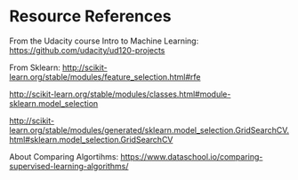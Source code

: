 # Resource References


From the Udacity course Intro to Machine Learning:
https://github.com/udacity/ud120-projects

From Sklearn:
http://scikit-learn.org/stable/modules/feature_selection.html#rfe

http://scikit-learn.org/stable/modules/classes.html#module-sklearn.model_selection

http://scikit-learn.org/stable/modules/generated/sklearn.model_selection.GridSearchCV.html#sklearn.model_selection.GridSearchCV

About Comparing Algortihms:
https://www.dataschool.io/comparing-supervised-learning-algorithms/
